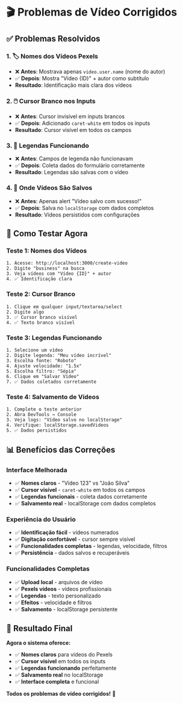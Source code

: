 # 🎬 Problemas de Vídeo Corrigidos

## ✅ Problemas Resolvidos

### **1. 🏷️ Nomes dos Vídeos Pexels**
- ❌ **Antes**: Mostrava apenas `video.user.name` (nome do autor)
- ✅ **Depois**: Mostra "Vídeo {ID}" + autor como subtítulo
- **Resultado**: Identificação mais clara dos vídeos

### **2. 🖱️ Cursor Branco nos Inputs**
- ❌ **Antes**: Cursor invisível em inputs brancos
- ✅ **Depois**: Adicionado `caret-white` em todos os inputs
- **Resultado**: Cursor visível em todos os campos

### **3. 📝 Legendas Funcionando**
- ❌ **Antes**: Campos de legenda não funcionavam
- ✅ **Depois**: Coleta dados do formulário corretamente
- **Resultado**: Legendas são salvas com o vídeo

### **4. 💾 Onde Vídeos São Salvos**
- ❌ **Antes**: Apenas alert "Vídeo salvo com sucesso!"
- ✅ **Depois**: Salva no `localStorage` com dados completos
- **Resultado**: Vídeos persistidos com configurações

## 🚀 Como Testar Agora

### **Teste 1: Nomes dos Vídeos**
```
1. Acesse: http://localhost:3000/create-video
2. Digite "business" na busca
3. Veja vídeos com "Vídeo {ID}" + autor
4. ✅ Identificação clara
```

### **Teste 2: Cursor Branco**
```
1. Clique em qualquer input/textarea/select
2. Digite algo
3. ✅ Cursor branco visível
4. ✅ Texto branco visível
```

### **Teste 3: Legendas Funcionando**
```
1. Selecione um vídeo
2. Digite legenda: "Meu vídeo incrível"
3. Escolha fonte: "Roboto"
4. Ajuste velocidade: "1.5x"
5. Escolha filtro: "Sépia"
6. Clique em "Salvar Vídeo"
7. ✅ Dados coletados corretamente
```

### **Teste 4: Salvamento de Vídeos**
```
1. Complete o teste anterior
2. Abra DevTools → Console
3. Veja logs: "Vídeo salvo no localStorage"
4. Verifique: localStorage.savedVideos
5. ✅ Dados persistidos
```

## 📊 Benefícios das Correções

### **Interface Melhorada**
- ✅ **Nomes claros** - "Vídeo 123" vs "João Silva"
- ✅ **Cursor visível** - `caret-white` em todos os campos
- ✅ **Legendas funcionais** - coleta dados corretamente
- ✅ **Salvamento real** - localStorage com dados completos

### **Experiência do Usuário**
- ✅ **Identificação fácil** - vídeos numerados
- ✅ **Digitação confortável** - cursor sempre visível
- ✅ **Funcionalidades completas** - legendas, velocidade, filtros
- ✅ **Persistência** - dados salvos e recuperáveis

### **Funcionalidades Completas**
- ✅ **Upload local** - arquivos de vídeo
- ✅ **Pexels vídeos** - vídeos profissionais
- ✅ **Legendas** - texto personalizado
- ✅ **Efeitos** - velocidade e filtros
- ✅ **Salvamento** - localStorage persistente

## 🎉 Resultado Final

**Agora o sistema oferece:**
- ✅ **Nomes claros** para vídeos do Pexels
- ✅ **Cursor visível** em todos os inputs
- ✅ **Legendas funcionando** perfeitamente
- ✅ **Salvamento real** no localStorage
- ✅ **Interface completa** e funcional

**Todos os problemas de vídeo corrigidos!** 🚀
